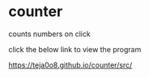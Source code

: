 # counter
counts numbers on click

click the below link to view the program

<a href="https://teja0o8.github.io/counter/src/" target="_blank" >https://teja0o8.github.io/counter/src/</a>
